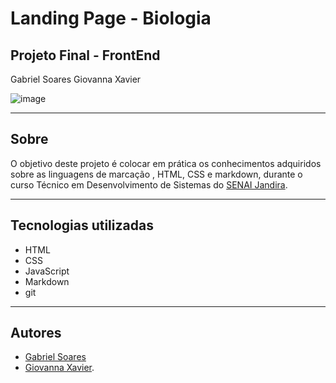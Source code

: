 # Landing Page - Biologia
## Projeto Final - FrontEnd

Gabriel Soares
Giovanna Xavier

![image](https://github.com/user-attachments/assets/a2444211-7519-429d-85c8-6cdcca328d61)

---

## Sobre

O objetivo deste projeto é colocar em prática os conhecimentos adquiridos sobre as linguagens de marcação , HTML, CSS e markdown, durante o curso Técnico em Desenvolvimento de Sistemas do [SENAI Jandira](https://sp.senai.br/unidade/jandira/).

---

## Tecnologias utilizadas
- HTML
- CSS
- JavaScript
- Markdown
- git

---

## Autores
- [Gabriel Soares](https://www.linkedin.com/in/gabriel-soares-3098782b0/)
- [Giovanna Xavier](https://github.com/gioxavier7).
